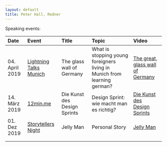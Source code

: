 ```yaml
---
layout: default
title: Peter Hall, Redner
---
```


Speaking events:

|Date|Event   |Title   |Topic  |Video  |
|:---|:---|:---|:---|:---|
|  04. April 2019 | [Lightning Talks Munich](https://www.facebook.com/LTMunich/ "Lightning Talks")  | The glass wall of Germany  | What is stopping young foreigners living in Munich from learning german?  |  [The great, glass wall of Germany](https://youtu.be/L75IpNCSAAQ "Lightning Talks") |
|  14. März 2019 | [12min.me](https://www.meetup.com/12minM/events/tpxglqyzfbsb/ "12min.me")  | Die Kunst des Design Sprints  | Design Sprint: wie macht man es richtig?  | [Die Kunst des Design Sprints](https://youtu.be/kq3Z3hMrwvk "12min.me")  |
|  01. Dez 2019 | [Storytellers Night](https://www.facebook.com/events/1104930856551783/ "The Storytellers Night")  | Jelly Man  | Personal Story  | [Jelly Man](https://youtu.be/-Q1HUM_edy0 "Storytellers")  |
|   |   |   |   |   |
|   |   |   |   |   |
